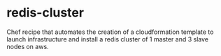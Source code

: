 # redis-cluster
Chef recipe that automates the creation of a cloudformation template to launch infrastructure and install a redis cluster of 1 master and 3 slave nodes on aws.
